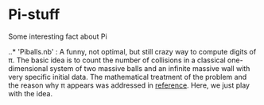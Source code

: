 # Pi-stuff
Some interesting fact about Pi

..* 'Piballs.nb' : A funny, not optimal, but still crazy way to compute digits of π. The basic idea is to count the number of collisions in a classical one-dimensional system of two massive balls and an infinite massive wall with very specific initial data. The mathematical treatment of the problem and the reason why π appears was addressed in [reference](https://www.maths.tcd.ie/~lebed/Galperin.%20Playing%20pool%20with%20pi.pdf). Here, we just play with the idea.
